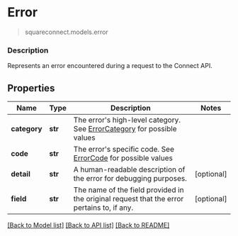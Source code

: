 # Error
> squareconnect.models.error

### Description

Represents an error encountered during a request to the Connect API.

## Properties
Name | Type | Description | Notes
------------ | ------------- | ------------- | -------------
**category** | **str** | The error&#39;s high-level category. See [ErrorCategory](#type-errorcategory) for possible values | 
**code** | **str** | The error&#39;s specific code. See [ErrorCode](#type-errorcode) for possible values | 
**detail** | **str** | A human-readable description of the error for debugging purposes. | [optional] 
**field** | **str** | The name of the field provided in the original request that the error pertains to, if any. | [optional] 

[[Back to Model list]](../README.md#documentation-for-models) [[Back to API list]](../README.md#documentation-for-api-endpoints) [[Back to README]](../README.md)


